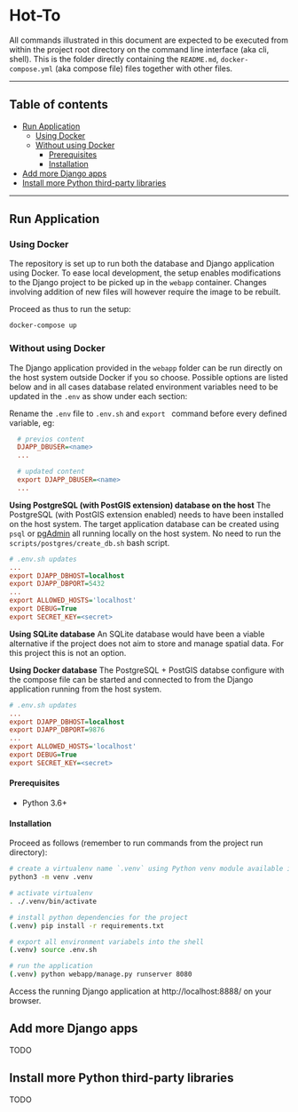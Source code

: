 # Hot-To

All commands illustrated in this document are expected to be executed from within the project
root directory on the command line interface (aka cli, shell). This is the folder directly
containing the `README.md`, `docker-compose.yml` (aka compose file) files together with other
files.

---

## Table of contents

- [Run Application](#run-application)
  - [Using Docker](#using-docker)
  - [Without using Docker](#without-using-docker)
    - [Prerequisites](#prerequisites)
    - [Installation](#installation)
- [Add more Django apps](#add-more-django-apps)
- [Install more Python third-party libraries](#install-more-python-third-party-libraries)

---

## Run Application

### Using Docker

The repository is set up to run both the database and Django application using Docker. To ease
local development, the setup enables modifications to the Django project to be picked up in the
`webapp` container. Changes involving addition of new files will however require the image to be
rebuilt.

Proceed as thus to run the setup:

```bash
docker-compose up
```

### Without using Docker

The Django application provided in the `webapp` folder can be run directly on the host system
outside Docker if you so choose. Possible options are listed below and in all cases database
related environment variables need to be updated in the `.env` as show under each section:

Rename the `.env` file to `.env.sh` and `export ` command before every defined variable, eg:

```ini
  # previos content
  DJAPP_DBUSER=<name>
  ...

  # updated content
  export DJAPP_DBUSER=<name>
  ...
```

**Using PostgreSQL (with PostGIS extension) database on the host**
The PostgreSQL (with PostGIS extension enabled) needs to have been installed on the host system.
The target application database can be created using `psql` or [pgAdmin](https://www.pgadmin.org)
all running locally on the host system. No need to run the `scripts/postgres/create_db.sh` bash
script.

```ini
# .env.sh updates
...
export DJAPP_DBHOST=localhost
export DJAPP_DBPORT=5432
...
export ALLOWED_HOSTS='localhost'
export DEBUG=True
export SECRET_KEY=<secret>
```

**Using SQLite database**
An SQLite database would have been a viable alternative if the project does not aim to store and
manage spatial data. For this project this is not an option.

**Using Docker database**
The PostgreSQL + PostGIS databse configure with the compose file can be started and connected to
from the Django application running from the host system.

```ini
# .env.sh updates
...
export DJAPP_DBHOST=localhost
export DJAPP_DBPORT=9876
...
export ALLOWED_HOSTS='localhost'
export DEBUG=True
export SECRET_KEY=<secret>
```

#### Prerequisites

- Python 3.6+

#### Installation

Proceed as follows (remember to run commands from the project run directory):

```bash
# create a virtualenv name `.venv` using Python venv module available in Python 3.6+
python3 -m venv .venv

# activate virtualenv
. ./.venv/bin/activate

# install python dependencies for the project
(.venv) pip install -r requirements.txt

# export all environment variabels into the shell
(.venv) source .env.sh

# run the application
(.venv) python webapp/manage.py runserver 8080
```

Access the running Django application at http://localhost:8888/ on your browser.

## Add more Django apps

TODO

## Install more Python third-party libraries

TODO
